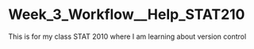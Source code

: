 # Week_3_Workflow__Help_STAT210
This is for my class STAT 2010 where I am learning about version control
